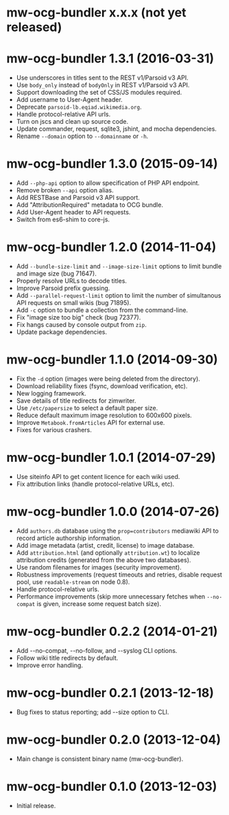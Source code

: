 # mw-ocg-bundler x.x.x (not yet released)

# mw-ocg-bundler 1.3.1 (2016-03-31)
* Use underscores in titles sent to the REST v1/Parsoid v3 API.
* Use `body_only` instead of `bodyOnly` in REST v1/Parsoid v3 API.
* Support downloading the set of CSS/JS modules required.
* Add username to User-Agent header.
* Deprecate `parsoid-lb.eqiad.wikimedia.org`.
* Handle protocol-relative API urls.
* Turn on jscs and clean up source code.
* Update commander, request, sqlite3, jshint, and mocha dependencies.
* Rename `--domain` option to `--domainname` or `-h`.

# mw-ocg-bundler 1.3.0 (2015-09-14)
* Add `--php-api` option to allow specification of PHP API endpoint.
* Remove broken `--api` option alias.
* Add RESTBase and Parsoid v3 API support.
* Add "AttributionRequired" metadata to OCG bundle.
* Add User-Agent header to API requests.
* Switch from es6-shim to core-js.

# mw-ocg-bundler 1.2.0 (2014-11-04)
* Add `--bundle-size-limit` and `--image-size-limit` options to limit
  bundle and image size (bug 71647).
* Properly resolve URLs to decode titles.
* Improve Parsoid prefix guessing.
* Add `--parallel-request-limit` option to limit the number of
  simultanous API requests on small wikis (bug 71895).
* Add `-c` option to bundle a collection from the command-line.
* Fix "image size too big" check (bug 72377).
* Fix hangs caused by console output from `zip`.
* Update package dependencies.

# mw-ocg-bundler 1.1.0 (2014-09-30)
* Fix the `-d` option (images were being deleted from the directory).
* Download reliability fixes (fsync, download verification, etc).
* New logging framework.
* Save details of title redirects for zimwriter.
* Use `/etc/papersize` to select a default paper size.
* Reduce default maximum image resolution to 600x600 pixels.
* Improve `Metabook.fromArticles` API for external use.
* Fixes for various crashers.

# mw-ocg-bundler 1.0.1 (2014-07-29)
* Use siteinfo API to get content licence for each wiki used.
* Fix attribution links (handle protocol-relative URLs, etc).

# mw-ocg-bundler 1.0.0 (2014-07-26)
* Add `authors.db` database using the `prop=contributors` mediawiki
  API to record article authorship information.
* Add image metadata (artist, credit, license) to image database.
* Add `attribution.html` (and optionally `attribution.wt`) to localize
  attribution credits (generated from the above two databases).
* Use random filenames for images (security improvement).
* Robustness improvements (request timeouts and retries, disable
  request pool, use `readable-stream` on node 0.8).
* Handle protocol-relative urls.
* Performance improvements (skip more unnecessary fetches when
  `--no-compat` is given, increase some request batch size).

# mw-ocg-bundler 0.2.2 (2014-01-21)
* Add --no-compat, --no-follow, and --syslog CLI options.
* Follow wiki title redirects by default.
* Improve error handling.

# mw-ocg-bundler 0.2.1 (2013-12-18)
* Bug fixes to status reporting; add --size option to CLI.

# mw-ocg-bundler 0.2.0 (2013-12-04)
* Main change is consistent binary name (mw-ocg-bundler).

# mw-ocg-bundler 0.1.0 (2013-12-03)
* Initial release.
